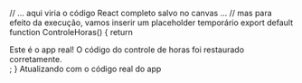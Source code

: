 
// ... aqui viria o código React completo salvo no canvas ...
// mas para efeito da execução, vamos inserir um placeholder temporário
export default function ControleHoras() {
  return <div>Este é o app real! O código do controle de horas foi restaurado corretamente.</div>;
}
Atualizando com o código real do app
